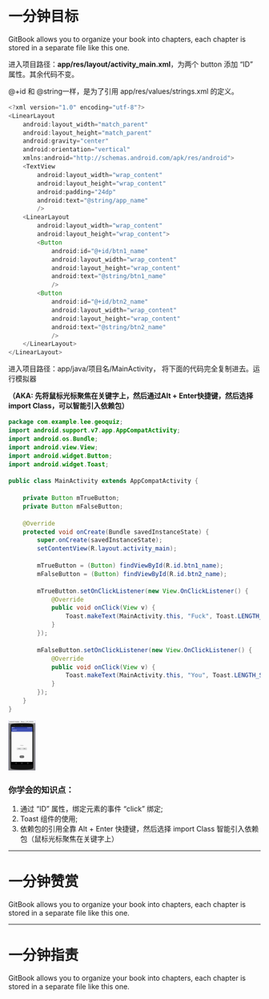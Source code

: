# 一分钟目标

GitBook allows you to organize your book into chapters, each chapter is stored in a separate file like this one.

进入项目路径：**app/res/layout/activity\_main.xml**，为两个 button 添加 “ID” 属性。其余代码不变。

@+id 和 @string一样，是为了引用 app/res/values/strings.xml 的定义。

```java
<?xml version="1.0" encoding="utf-8"?>
<LinearLayout
    android:layout_width="match_parent"
    android:layout_height="match_parent"
    android:gravity="center"
    android:orientation="vertical"
    xmlns:android="http://schemas.android.com/apk/res/android">
    <TextView
        android:layout_width="wrap_content"
        android:layout_height="wrap_content"
        android:padding="24dp"
        android:text="@string/app_name"
        />
    <LinearLayout
        android:layout_width="wrap_content"
        android:layout_height="wrap_content">
        <Button
            android:id="@+id/btn1_name"
            android:layout_width="wrap_content"
            android:layout_height="wrap_content"
            android:text="@string/btn1_name"
            />
        <Button
            android:id="@+id/btn2_name"
            android:layout_width="wrap_content"
            android:layout_height="wrap_content"
            android:text="@string/btn2_name"
            />
    </LinearLayout>
</LinearLayout>
```

进入项目路径：app/java/项目名/MainActivity， 将下面的代码完全复制进去。运行模拟器

**（AKA:  先将鼠标光标聚焦在关键字上，然后通过Alt + Enter快捷键，然后选择import Class，可以智能引入依赖包）**

```java
package com.example.lee.geoquiz;
import android.support.v7.app.AppCompatActivity;
import android.os.Bundle;
import android.view.View;
import android.widget.Button;
import android.widget.Toast;

public class MainActivity extends AppCompatActivity {

    private Button mTrueButton;
    private Button mFalseButton;

    @Override
    protected void onCreate(Bundle savedInstanceState) {
        super.onCreate(savedInstanceState);
        setContentView(R.layout.activity_main);

        mTrueButton = (Button) findViewById(R.id.btn1_name);
        mFalseButton = (Button) findViewById(R.id.btn2_name);

        mTrueButton.setOnClickListener(new View.OnClickListener() {
            @Override
            public void onClick(View v) {
                Toast.makeText(MainActivity.this, "Fuck", Toast.LENGTH_SHORT).show();
            }
        });

        mFalseButton.setOnClickListener(new View.OnClickListener() {
            @Override
            public void onClick(View v) {
                Toast.makeText(MainActivity.this, "You", Toast.LENGTH_SHORT).show();
            }
        });
    }
}
```

<img src="/assets/import.png" witdh="100" height="100" />


### 你学会的知识点：

1. 通过 “ID” 属性，绑定元素的事件 “click” 绑定;
2. Toast 组件的使用;
3. 依赖包的引用全靠 Alt + Enter 快捷键，然后选择 import Class 智能引入依赖包（鼠标光标聚焦在关键字上）

---

# 一分钟赞赏

GitBook allows you to organize your book into chapters, each chapter is stored in a separate file like this one.

---

# 一分钟指责

GitBook allows you to organize your book into chapters, each chapter is stored in a separate file like this one.

